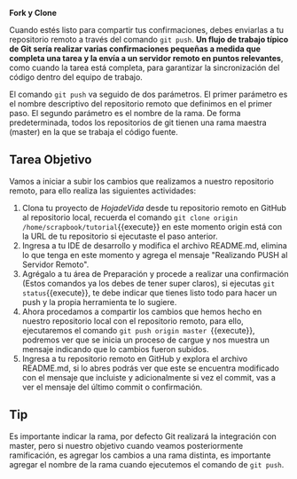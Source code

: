 **Fork y Clone**

Cuando estés listo para compartir tus confirmaciones, debes enviarlas a tu repositorio remoto a través del comando `git push`. **Un flujo de trabajo típico de Git sería realizar varias confirmaciones pequeñas a medida que completa una tarea y la envía a un servidor remoto en puntos relevantes**, como cuando la tarea está completa, para garantizar la sincronización del código dentro del equipo de trabajo.

El comando `git push` va seguido de dos parámetros. El primer parámetro es el nombre descriptivo del repositorio remoto que definimos en el primer paso. El segundo parámetro es el nombre de la rama. De forma predeterminada, todos los repositorios de git tienen una rama maestra (master) en la que se trabaja el código fuente.

## Tarea Objetivo

Vamos a iniciar a subir los cambios que realizamos a nuestro repositorio remoto, para ello realiza las siguientes actividades:

1. Clona tu proyecto de *HojadeVida* desde tu repositorio remoto en GitHub al repositorio local, recuerda el comando `git clone origin /home/scrapbook/tutorial`{{execute}} en este momento origin está con la URL de tu repositorio si ejecutaste el paso anterior.
2. Ingresa a tu IDE de desarrollo y modifica el archivo README.md, elimina lo que tenga en este momento y agrega el mensaje "Realizando PUSH al Servidor Remoto".
3. Agrégalo a tu área de Preparación y procede a realizar una confirmación (Estos comandos ya los debes de tener super claros), si ejecutas `git status`{{execute}}, te debe indicar que tienes listo todo para hacer un push y la propia herramienta te lo sugiere.
4. Ahora procedamos a compartir los cambios que hemos hecho en nuestro repositorio local con el repositorio remoto, para ello, ejecutaremos el comando `git push origin master `{{execute}}, podremos ver que se inicia un proceso de cargue y nos muestra un mensaje indicando que lo cambios fueron subidos.
5. Ingresa a tu repositorio remoto en GitHub y explora el archivo README.md, si lo abres podrás ver que este se encuentra modificado con el mensaje que incluiste y adicionalmente si vez el commit, vas a ver el mensaje del último commit o confirmación.

## Tip

Es importante indicar la rama, por defecto Git realizará la integración con master, pero si nuestro objetivo cuando veamos posteriormente ramificación, es agregar los cambios a una rama distinta, es importante agregar el nombre de la rama cuando ejecutemos el comando de `git push`.

